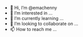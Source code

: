 - 👋 Hi, I’m @emachenny
- 👀 I’m interested in ...
- 🌱 I’m currently learning ...
- 💞️ I’m looking to collaborate on ...
- 📫 How to reach me ...

<!---
emachenny/emachenny is a ✨ special ✨ repository because its `README.md` (this file) appears on your GitHub profile.
You can click the Preview link to take a look at your changes.
--->
